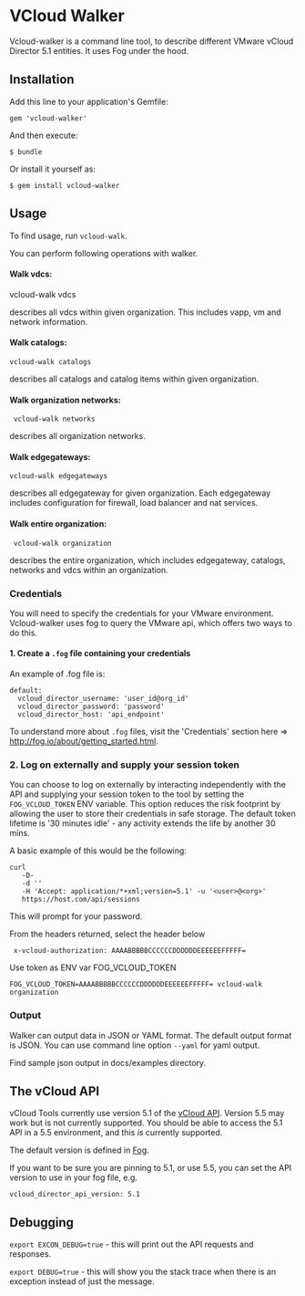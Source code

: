 # VCloud Walker

Vcloud-walker is a command line tool, to describe different VMware vCloud Director 5.1 entities. It uses Fog under the hood.

## Installation

Add this line to your application's Gemfile:

    gem 'vcloud-walker'

And then execute:

    $ bundle

Or install it yourself as:

    $ gem install vcloud-walker

## Usage
To find usage, run `vcloud-walk`.

You can perform following operations with walker.

#### Walk vdcs:
   vcloud-walk vdcs

describes all vdcs within given organization. This includes vapp, vm and network information.

#### Walk catalogs:
    vcloud-walk catalogs

describes all catalogs and catalog items within given organization.

#### Walk organization networks:
     vcloud-walk networks

describes all organization networks.

#### Walk edgegateways:
    vcloud-walk edgegateways

describes all edgegateway for given organization. Each edgegateway includes configuration for firewall, load balancer and nat services.

#### Walk entire organization:
     vcloud-walk organization

describes the entire organization, which includes edgegateway, catalogs, networks and vdcs within an organization.

### Credentials

You will need to specify the credentials for your VMware environment. Vcloud-walker uses fog to query the VMware api,
which offers two ways to do this.

#### 1. Create a `.fog` file containing your credentials

An example of .fog file is:

````
default:
  vcloud_director_username: 'user_id@org_id'
  vcloud_director_password: 'password'
  vcloud_director_host: 'api_endpoint'
````

To understand more about `.fog` files, visit the 'Credentials' section here => http://fog.io/about/getting_started.html.

### 2. Log on externally and supply your session token

You can choose to log on externally by interacting independently with the API and supplying your session token to the
tool by setting the `FOG_VCLOUD_TOKEN` ENV variable. This option reduces the risk footprint by allowing the user to
store their credentials in safe storage. The default token lifetime is '30 minutes idle' - any activity extends the life by another 30 mins.

A basic example of this would be the following:

    curl
       -D-
       -d ''
       -H 'Accept: application/*+xml;version=5.1' -u '<user>@<org>'
       https://host.com/api/sessions

This will prompt for your password.

From the headers returned, select the header below

     x-vcloud-authorization: AAAABBBBBCCCCCCDDDDDDEEEEEEFFFFF=

Use token as ENV var FOG_VCLOUD_TOKEN

    FOG_VCLOUD_TOKEN=AAAABBBBBCCCCCCDDDDDDEEEEEEFFFFF= vcloud-walk organization

### Output

Walker can output data in JSON or YAML format. The default output format is JSON.
You can use command line option ```--yaml``` for yaml output.

Find sample json output in docs/examples directory.

## The vCloud API

vCloud Tools currently use version 5.1 of the [vCloud API](http://pubs.vmware.com/vcd-51/index.jsp?topic=%2Fcom.vmware.vcloud.api.doc_51%2FGUID-F4BF9D5D-EF66-4D36-A6EB-2086703F6E37.html). Version 5.5 may work but is not currently supported. You should be able to access the 5.1 API in a 5.5 environment, and this *is* currently supported.

The default version is defined in [Fog](https://github.com/fog/fog/blob/244a049918604eadbcebd3a8eaaf433424fe4617/lib/fog/vcloud_director/compute.rb#L32).

If you want to be sure you are pinning to 5.1, or use 5.5, you can set the API version to use in your fog file, e.g.

`vcloud_director_api_version: 5.1`

## Debugging

`export EXCON_DEBUG=true` - this will print out the API requests and responses.

`export DEBUG=true` - this will show you the stack trace when there is an exception instead of just the message.
